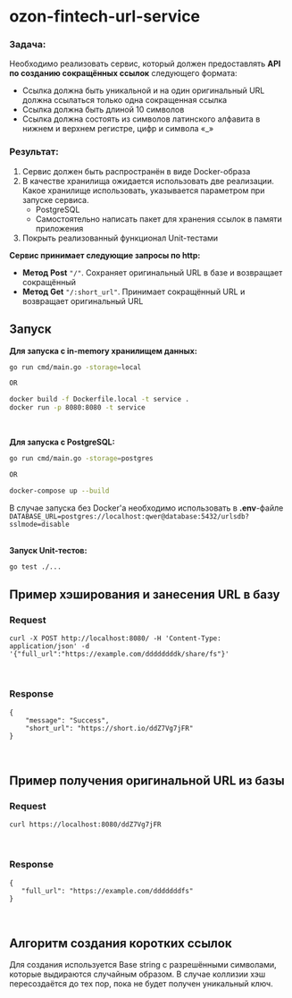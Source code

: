 # ozon-fintech-url-service
  
### Задача:
Необходимо реализовать сервис, который должен предоставлять **API по созданию сокращённых ссылок** следующего формата:
- Ссылка должна быть уникальной и на один оригинальный URL должна ссылаться только одна сокращенная ссылка 
- Ссылка должна быть длиной 10 символов 
- Ссылка должна состоять из символов латинского алфавита в нижнем и верхнем регистре, цифр и символа «_»  
  
### Результат:
1. Сервис должен быть распространён в виде Docker-образа
2. В качестве хранилища ожидается использовать две реализации. Какое хранилище использовать, указывается параметром при запуске сервиса. 
   - PostgreSQL 
   - Самостоятельно написать пакет для хранения ссылок в памяти приложения
3. Покрыть реализованный функционал Unit-тестами
  
**Сервис принимает следующие запросы по http:**
- **Метод Post** `"/"`. Сохраняет оригинальный URL в базе и возвращает сокращённый
- **Метод Get** `"/:short_url"`. Принимает сокращённый URL и возвращает оригинальный URL 

  
## Запуск

**Для запуска с in-memory хранилищем данных:**
```sh
go run cmd/main.go -storage=local

OR

docker build -f Dockerfile.local -t service .
docker run -p 8080:8080 -t service
```
<br>

**Для запуска с PostgreSQL:**
```sh
go run cmd/main.go -storage=postgres

OR

docker-compose up --build
```
В случае запуска без Docker'а необходимо использовать в **.env**-файле `DATABASE_URL=postgres://localhost:qwer@database:5432/urlsdb?sslmode=disable`
<br>
<br>

**Запуск Unit-тестов:**
```sh
go test ./...
```

## Пример хэширования и занесения URL в базу
### Request
```
curl -X POST http://localhost:8080/ -H 'Content-Type: application/json' -d '{"full_url":"https://example.com/ddddddddk/share/fs"}'
```
<br>

### Response
```
{
    "message": "Success",
    "short_url": "https://short.io/ddZ7Vg7jFR"
}
```
<br>

## Пример получения оригинальной URL из базы
### Request
```
curl https://localhost:8080/ddZ7Vg7jFR
```
<br>

### Response
```
{
   "full_url": "https://example.com/dddddddfs"
}
```
<br>

## Алгоритм создания коротких ссылок
Для создания используется Base string с разрешёнными символами, которые выдираются случайным образом. 
В случае коллизии хэш пересоздаётся до тех пор, пока не будет получен уникальный ключ. 